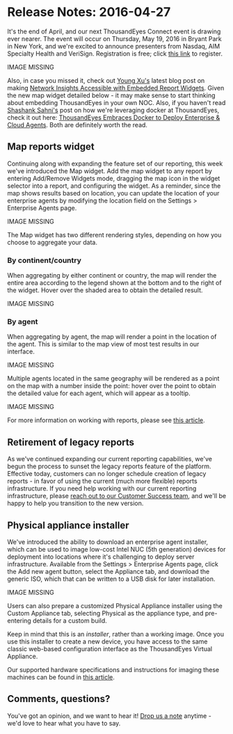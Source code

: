 # Release Notes: 2016-04-27

It's the end of April, and our next ThousandEyes Connect event is drawing ever nearer.   The event will occur on Thursday, May 19, 2016 in Bryant Park in New York, and we're excited to announce presenters from Nasdaq, AIM Specialty Health and VeriSign.  Registration is free; click [this link](https://www.thousandeyes.com/events/connect/new-york-2016) to register.

IMAGE MISSING

Also, in case you missed it, check out [Young Xu's](https://blog.thousandeyes.com/author/young/) latest blog post on making [Network Insights Accessible with Embedded Report Widgets](https://blog.thousandeyes.com/using-embedded-report-widgets/).  Given the new map widget detailed below - it may make sense to start thinking about embedding ThousandEyes in your own NOC.  Also, if you haven't read [Shashank Sahni's](https://blog.thousandeyes.com/author/shashank/) post on how we're leveraging docker at ThousandEyes, check it out here: [ThousandEyes Embraces Docker to Deploy Enterprise & Cloud Agents](https://blog.thousandeyes.com/thousandeyes-docker-enterprise-agents/).  Both are definitely worth the read.

## Map reports widget

Continuing along with expanding the feature set of our reporting, this week we've introduced the Map widget. Add the map widget to any report by entering Add/Remove Widgets mode, dragging the map icon in the widget selector into a report, and configuring the widget.  As a reminder, since the map shows results based on location, you can update the location of your enterprise agents by modifying the location field on the Settings &gt; Enterprise Agents page.

IMAGE MISSING

The Map widget has two different rendering styles, depending on how you choose to aggregate your data.

### By continent/country

When aggregating by either continent or country, the map will render the entire area according to the legend shown at the bottom and to the right of the widget.  Hover over the shaded area to obtain the detailed result.

IMAGE MISSING

### By agent

When aggregating by agent, the map will render a point in the location of the agent.  This is similar to the map view of most test results in our interface.

IMAGE MISSING

Multiple agents located in the same geography will be rendered as a point on the map with a number inside the point: hover over the point to obtain the detailed value for each agent, which will appear as a tooltip.

IMAGE MISSING

For more information on working with reports, please see [this article](https://success.thousandeyes.com/ViewArticle?articleIdParam=kA0E0000000CmnTKAS).

## Retirement of legacy reports

As we've continued expanding our current reporting capabilities, we've begun the process to sunset the legacy reports feature of the platform. Effective today, customers can no longer schedule creation of legacy reports - in favor of using the current \(much more flexible\) reports infrastructure. If you need help working with our current reporting infrastructure, please [reach out to our Customer Success team](mailto:support@thousandeyes.com?subject=reports+transition+help), and we'll be happy to help you transition to the new version.

## Physical appliance installer

We've introduced the ability to download an enterprise agent installer, which can be used to image low-cost Intel NUC \(5th generation\) devices for deployment into locations where it's challenging to deploy server infrastructure. Available from the Settings &gt; Enterprise Agents page, click the Add new agent button, select the Appliance tab, and download the generic ISO, which that can be written to a USB disk for later installation.

IMAGE MISSING

Users can also prepare a customized Physical Appliance installer using the Custom Appliance tab, selecting Physical as the appliance type, and pre-entering details for a custom build.  

Keep in mind that this is an _installer_, rather than a working image.  Once you use this installer to create a new device, you have access to the same classic web-based configuration interface as the ThousandEyes Virtual Appliance.

Our supported hardware specifications and instructions for imaging these machines can be found in [this article](https://success.thousandeyes.com/ViewArticle?articleIdParam=kA0E0000000CmnOKAS). 

## Comments, questions?

You've got an opinion, and we want to hear it! [Drop us a note](mailto:support@thousandeyes.com?subject=2016-04-27+release+update) anytime - we'd love to hear what you have to say.

